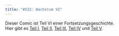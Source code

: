 ```yaml
---
title: "#532: Wachstum VI"
---
```

Dieser Comic ist Teil VI einer Fortsetzungsgeschichte.<br />
Hier gibt es <a href="http://www.fonflatter.de/2007/02/20/">Teil I</a>, <a href="http://www.fonflatter.de/2007/03/01/">Teil II</a>, <a href="http://www.fonflatter.de/2007/03/02/">Teil III</a>, <a href="http://www.fonflatter.de/2007/03/03/">Teil IV</a> und <a href="http://www.fonflatter.de/2007/03/04/">Teil V</a>.
